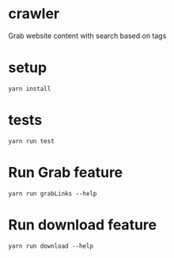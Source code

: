 # crawler
Grab website content with search based on tags

# setup
```
yarn install
```
# tests
```
yarn run test
```

# Run Grab feature
```
yarn run grabLinks --help
```
# Run download feature
```
yarn run download --help
```

